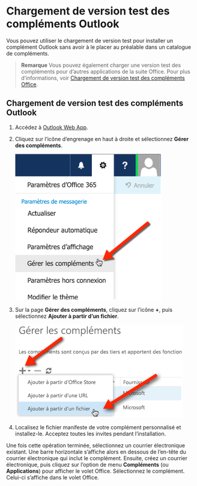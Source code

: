 
# Chargement de version test des compléments Outlook

Vous pouvez utiliser le chargement de version test pour installer un complément Outlook sans avoir à le placer au préalable dans un catalogue de compléments.

 >**Remarque**  Vous pouvez également charger une version test des compléments pour d’autres applications de la suite Office. Pour plus d’informations, voir [Chargement de version test des compléments Office](create-a-network-shared-folder-catalog-for-task-pane-and-content-add-ins.md).


## Chargement de version test des compléments Outlook


1. Accédez à [Outlook Web App](https://outlook.office365.com).
    
2. Cliquez sur l’icône d’engrenage en haut à droite et sélectionnez  **Gérer des compléments**.
    
    ![Capture d’écran d’Outlook Web App pointant vers l’option Gérer les compléments](../../images/cd83b62e-94e7-4010-ad49-150fcc0a3dd4.PNG)

3. Sur la page  **Gérer des compléments**, cliquez sur l’icône  **+**, puis sélectionnez  **Ajouter à partir d’un fichier**.
    
    ![Capture d’écran de gestion des compléments pointant vers l’option Ajouter à partir d’un fichier](../../images/c0161290-c65a-45d2-9fc7-b54283e13e6f.PNG)

4. Localisez le fichier manifeste de votre complément personnalisé et installez-le. Acceptez toutes les invites pendant l’installation.
    
Une fois cette opération terminée, sélectionnez un courrier électronique existant. Une barre horizontale s’affiche alors en dessous de l’en-tête du courrier électronique qui inclut le complément. Ensuite, créez un courrier électronique, puis cliquez sur l’option de menu  **Compléments** (ou **Applications**) pour afficher le volet Office. Sélectionnez le complément. Celui-ci s’affiche dans le volet Office.


    
